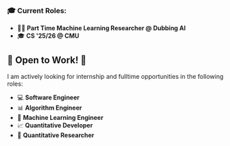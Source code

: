 ### 🎓 Current Roles:

- 🧑‍💻 **Part Time Machine Learning Researcher @ Dubbing AI**
- 🎓 **CS '25/26 @ CMU**

## 🌟 Open to Work! 🌟

I am actively looking for internship and fulltime opportunities in the following roles:

- 💻 **Software Engineer**
- 📊 **Algorithm Engineer**
- 🤖 **Machine Learning Engineer**
- 📈 **Quantitative Developer**
- 🧮 **Quantitative Researcher**
